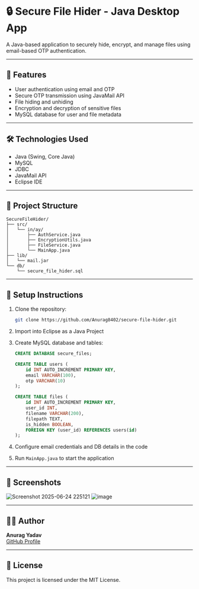 # 🔒 Secure File Hider - Java Desktop App

A Java-based application to securely hide, encrypt, and manage files using email-based OTP authentication.



---

## 🔐 Features
- User authentication using email and OTP
- Secure OTP transmission using JavaMail API
- File hiding and unhiding
- Encryption and decryption of sensitive files
- MySQL database for user and file metadata

---

## 🛠️ Technologies Used
- Java (Swing, Core Java)
- MySQL
- JDBC
- JavaMail API
- Eclipse IDE

---

## 📂 Project Structure
```
SecureFileHider/
├── src/
│   └── in/ay/
│       ├── AuthService.java
│       ├── EncryptionUtils.java
│       ├── FileService.java
│       └── MainApp.java
├── lib/
│   └── mail.jar
└── db/
    └── secure_file_hider.sql
```

---

## 🧪 Setup Instructions
1. Clone the repository:
   ```bash
   git clone https://github.com/Anurag8402/secure-file-hider.git
   ```
2. Import into Eclipse as a Java Project
3. Create MySQL database and tables:
   ```sql
   CREATE DATABASE secure_files;

   CREATE TABLE users (
       id INT AUTO_INCREMENT PRIMARY KEY,
       email VARCHAR(100),
       otp VARCHAR(10)
   );

   CREATE TABLE files (
       id INT AUTO_INCREMENT PRIMARY KEY,
       user_id INT,
       filename VARCHAR(200),
       filepath TEXT,
       is_hidden BOOLEAN,
       FOREIGN KEY (user_id) REFERENCES users(id)
   );
   ```
   
4. Configure email credentials and DB details in the code
5. Run `MainApp.java` to start the application

---

## 📸 Screenshots
![Screenshot 2025-06-24 225121](https://github.com/user-attachments/assets/d6f73c30-1289-47d9-b9c1-29f795544f12)
![image](https://github.com/user-attachments/assets/2877257e-7d2b-48e6-8916-15f32a93db22)



---

## 👨‍💻 Author
**Anurag Yadav**  
[GitHub Profile](https://github.com/Anurag8402)

---

## 📄 License
This project is licensed under the MIT License.
